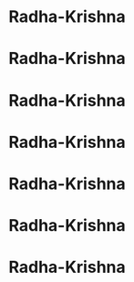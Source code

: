 # Radha-Krishna
# Radha-Krishna
# Radha-Krishna
# Radha-Krishna
# Radha-Krishna
# Radha-Krishna
# Radha-Krishna
